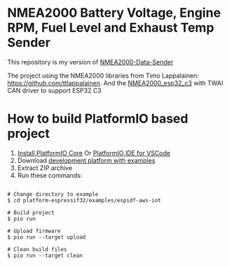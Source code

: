 # NMEA2000 Battery Voltage, Engine RPM, Fuel Level and Exhaust Temp Sender
This repository is my version of [NMEA2000-Data-Sender](https://github.com/AK-Homberger/NMEA2000-Data-Sender)


The project using the NMEA2000 libraries from Timo Lappalainen: https://github.com/ttlappalainen.
And the  [NMEA2000_esp32_c3](https://github.com/mosvov/NMEA2000_esp32_c3) with TWAI CAN driver to support ESP32 C3


How to build PlatformIO based project
=====================================

1. [Install PlatformIO Core](https://docs.platformio.org/page/core.html) Or [PlatformIO IDE for VSCode](https://platformio.org/install/ide?install=vscode) 
2. Download [development platform with examples](https://github.com/platformio/platform-espressif32/archive/develop.zip)
3. Extract ZIP archive
4. Run these commands:

```shell

# Change directory to example
$ cd platform-espressif32/examples/espidf-aws-iot

# Build project
$ pio run

# Upload firmware
$ pio run --target upload

# Clean build files
$ pio run --target clean
```
